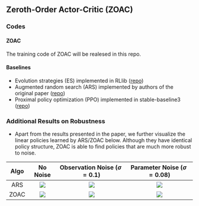 ## Zeroth-Order Actor-Critic (ZOAC)
### Codes
#### ZOAC
The training code of ZOAC will be realesed in this repo.
#### Baselines
* Evolution strategies (ES) implemented in RLlib ([repo](https://github.com/ray-project/ray/tree/master/rllib))
* Augmented random search (ARS) implemented by authors of the original paper ([repo](https://github.com/modestyachts/ARS))
* Proximal policy optimization (PPO) implemented in stable-baseline3 ([repo](https://github.com/DLR-RM/stable-baselines3))
### Additional Results on Robustness
* Apart from the results presented in the paper, we further visualize the linear policies learned by ARS/ZOAC below.
  Although they have identical policy structure, ZOAC is able to find policies that are much more robust to noise.

| Algo | No Noise | Observation Noise $(\sigma=0.1)$| Parameter Noise $(\sigma=0.08)$ |
|:---:|:---:|:---:|:---:|
| ARS | ![](https://anonymous.4open.science/r/Zeroth-Order-Actor-Critic-1A71/figure/robust/ars_300_para0.08.gif)  | ![](https://anonymous.4open.science/r/Zeroth-Order-Actor-Critic-1A71/figure/robust/ars_400_obs0.1.gif) | ![](https://anonymous.4open.science/r/Zeroth-Order-Actor-Critic-1A71/figure/robust/ars_300_para0.08.gif) |
| ZOAC | ![](https://anonymous.4open.science/r/Zeroth-Order-Actor-Critic-1A71/figure/robust/zoacmat_300.gif)  | ![](https://anonymous.4open.science/r/Zeroth-Order-Actor-Critic-1A71/figure/robust/zoacmat_300_obs0.1.gif) | ![](https://anonymous.4open.science/r/Zeroth-Order-Actor-Critic-1A71/figure/robust/zoacmat_300_para0.08.gif) |